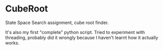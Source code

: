 # CubeRoot
State Space Search assignment, cube root finder.

It's also my first "complete" python script. Tried to experiment with threading, probably did it wrongly because I haven't learnt how it actually works.
